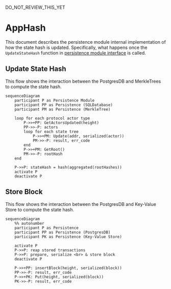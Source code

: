 DO_NOT_REVIEW_THIS_YET

# AppHash <!-- omit in toc -->

This document describes the persistence module internal implementation of how the state hash is updated. Specifically, what happens once the `UpdateStateHash` function in [persistence module interface](../../shared/modules/persistence_module.go) is called.

## Update State Hash

This flow shows the interaction between the PostgresDB and MerkleTrees to compute the state hash.

```mermaid
sequenceDiagram
    participant P as Persistence Module
    participant PP as Persistence (SQLDatabase)
    participant PM as Persistence (MerkleTree)

    loop for each protocol actor type
        P->>+PP: GetActorsUpdated(height)
        PP->>-P: actors
        loop for each state tree
            P->>+PM: Update(addr, serialized(actor))
            PM->>-P: result, err_code
        end
        P->>+PM: GetRoot()
        PM->>-P: rootHash
    end

    P->>P: stateHash = hash(aggregated(rootHashes))
    activate P
    deactivate P
```

## Store Block

This flow shows the interaction between the PostgresDB and Key-Value Store to compute the state hash.

```mermaid
sequenceDiagram
    %% autonumber
    participant P as Persistence
    participant PP as Persistence (PostgresDB)
    participant PK as Persistence (Key-Value Store)

    activate P
    P->>P: reap stored transactions
    P->>P: prepare, serialize <br> & store block
    deactivate P

    P->>+PP: insertBlock(height, serialized(block))
    PP->>-P: result, err_code
    P->>+PK: Put(height, serialized(block))
    PK->>-P: result, err_code
```
